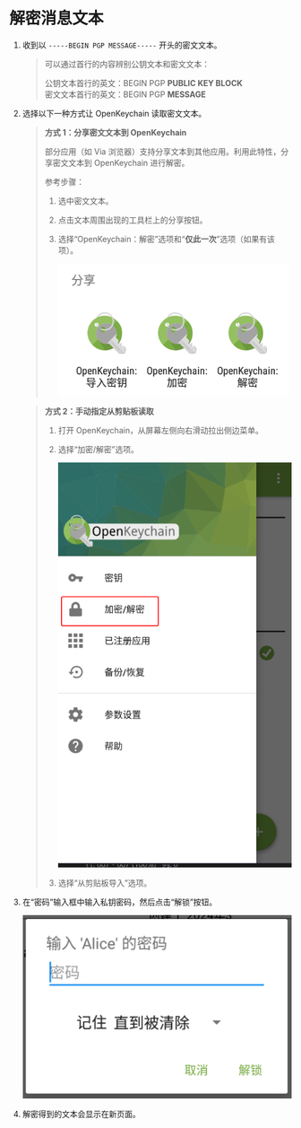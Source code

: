 # 解密消息文本

1. 收到以 `-----BEGIN PGP MESSAGE-----` 开头的密文文本。

    > 可以通过首行的内容辨别公钥文本和密文文本：
    >
    > 公钥文本首行的英文：BEGIN PGP **PUBLIC KEY BLOCK**  
    > 密文文本首行的英文：BEGIN PGP **MESSAGE**

2. 选择以下一种方式让 OpenKeychain 读取密文文本。

    > **方式 1：分享密文文本到 OpenKeychain**
    >
    > 部分应用（如 Via 浏览器）支持分享文本到其他应用。利用此特性，分享密文文本到 OpenKeychain 进行解密。  
    > 
    > 参考步骤： 
    >
    > 1. 选中密文文本。
    > 2. 点击文本周围出现的工具栏上的分享按钮。
    > 3. 选择“OpenKeychain：解密”选项和“**仅此一次**”选项（如果有该项）。
    >
    >    ![使用 OpenKeychain 处理消息或密文](shared/use-openkeychain-to-handle-message.png)

    > **方式 2：手动指定从剪贴板读取**
    >
    > 1. 打开 OpenKeychain，从屏幕左侧向右滑动拉出侧边菜单。
    > 2. 选择“加密/解密”选项。
    >
    >    ![加密/解密”](shared/encrypt-and-decrypt.png)
    >
    > 3. 选择“从剪贴板导入”选项。

3. 在“密码”输入框中输入私钥密码，然后点击“解锁”按钮。

    ![输入私钥密码](shared/enter-private-key-passphrase.png)

4. 解密得到的文本会显示在新页面。